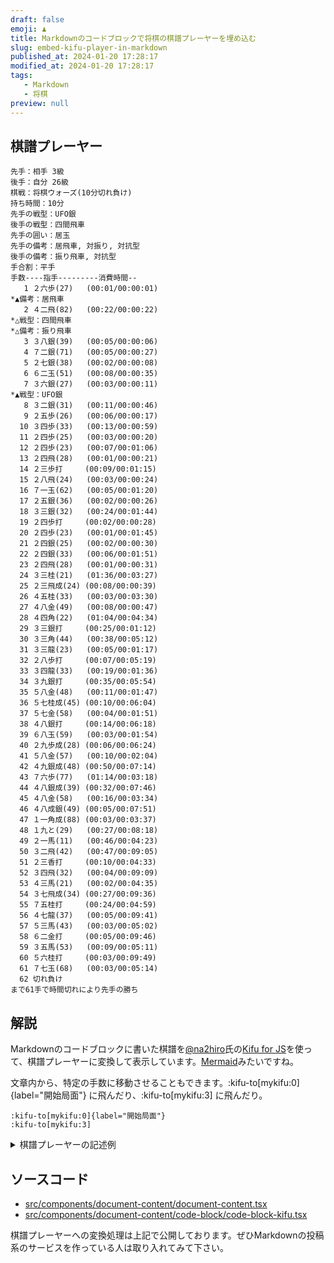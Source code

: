 ```yaml
---
draft: false
emoji: ♟️
title: Markdownのコードブロックで将棋の棋譜プレーヤーを埋め込む
slug: embed-kifu-player-in-markdown
published_at: 2024-01-20 17:28:17
modified_at: 2024-01-20 17:28:17
tags:
   - Markdown
   - 将棋
preview: null
---
```


## 棋譜プレーヤー

```kifu:mykifu
先手：相手 3級
後手：自分 26級
棋戦：将棋ウォーズ(10分切れ負け)
持ち時間：10分
先手の戦型：UFO銀
後手の戦型：四間飛車
先手の囲い：居玉
先手の備考：居飛車, 対振り, 対抗型
後手の備考：振り飛車, 対抗型
手合割：平手
手数----指手---------消費時間--
   1 ２六歩(27)   (00:01/00:00:01)
*▲備考：居飛車
   2 ４二飛(82)   (00:22/00:00:22)
*△戦型：四間飛車
*△備考：振り飛車
   3 ３八銀(39)   (00:05/00:00:06)
   4 ７二銀(71)   (00:05/00:00:27)
   5 ２七銀(38)   (00:02/00:00:08)
   6 ６二玉(51)   (00:08/00:00:35)
   7 ３六銀(27)   (00:03/00:00:11)
*▲戦型：UFO銀
   8 ３二銀(31)   (00:11/00:00:46)
   9 ２五歩(26)   (00:06/00:00:17)
  10 ３四歩(33)   (00:13/00:00:59)
  11 ２四歩(25)   (00:03/00:00:20)
  12 ２四歩(23)   (00:07/00:01:06)
  13 ２四飛(28)   (00:01/00:00:21)
  14 ２三歩打     (00:09/00:01:15)
  15 ２八飛(24)   (00:03/00:00:24)
  16 ７一玉(62)   (00:05/00:01:20)
  17 ２五銀(36)   (00:02/00:00:26)
  18 ３三銀(32)   (00:24/00:01:44)
  19 ２四歩打     (00:02/00:00:28)
  20 ２四歩(23)   (00:01/00:01:45)
  21 ２四銀(25)   (00:02/00:00:30)
  22 ２四銀(33)   (00:06/00:01:51)
  23 ２四飛(28)   (00:01/00:00:31)
  24 ３三桂(21)   (01:36/00:03:27)
  25 ２三飛成(24) (00:08/00:00:39)
  26 ４五桂(33)   (00:03/00:03:30)
  27 ４八金(49)   (00:08/00:00:47)
  28 ４四角(22)   (01:04/00:04:34)
  29 ３三銀打     (00:25/00:01:12)
  30 ３三角(44)   (00:38/00:05:12)
  31 ３三龍(23)   (00:05/00:01:17)
  32 ２八歩打     (00:07/00:05:19)
  33 ３四龍(33)   (00:19/00:01:36)
  34 ３九銀打     (00:35/00:05:54)
  35 ５八金(48)   (00:11/00:01:47)
  36 ５七桂成(45) (00:10/00:06:04)
  37 ５七金(58)   (00:04/00:01:51)
  38 ４八銀打     (00:14/00:06:18)
  39 ６八玉(59)   (00:03/00:01:54)
  40 ２九歩成(28) (00:06/00:06:24)
  41 ５八金(57)   (00:10/00:02:04)
  42 ４九銀成(48) (00:50/00:07:14)
  43 ７六歩(77)   (01:14/00:03:18)
  44 ４八銀成(39) (00:32/00:07:46)
  45 ４八金(58)   (00:16/00:03:34)
  46 ４八成銀(49) (00:05/00:07:51)
  47 １一角成(88) (00:03/00:03:37)
  48 １九と(29)   (00:27/00:08:18)
  49 ２一馬(11)   (00:46/00:04:23)
  50 ３二飛(42)   (00:47/00:09:05)
  51 ２三香打     (00:10/00:04:33)
  52 ３四飛(32)   (00:04/00:09:09)
  53 ４三馬(21)   (00:02/00:04:35)
  54 ３七飛成(34) (00:27/00:09:36)
  55 ７五桂打     (00:24/00:04:59)
  56 ４七龍(37)   (00:05/00:09:41)
  57 ５三馬(43)   (00:03/00:05:02)
  58 ６二金打     (00:05/00:09:46)
  59 ３五馬(53)   (00:09/00:05:11)
  60 ５六桂打     (00:03/00:09:49)
  61 ７七玉(68)   (00:03/00:05:14)
  62 切れ負け
まで61手で時間切れにより先手の勝ち
```

## 解説

Markdownのコードブロックに書いた棋譜を[@na2hiro](https://twitter.com/na2hiro)氏の[Kifu for JS](https://kifu-for-js.81.la/)を使って、棋譜プレーヤーに変換して表示しています。[Mermaid](https://mermaid.js.org/)みたいですね。

文章内から、特定の手数に移動させることもできます。:kifu-to[mykifu:0]{label="開始局面"} に飛んだり、:kifu-to[mykifu:3] に飛んだり。

```markdown:特定の手数への移動の記述例
:kifu-to[mykifu:0]{label="開始局面"}
:kifu-to[mykifu:3]
```

<details><summary>棋譜プレーヤーの記述例</summary>

コードブロックの言語の部分を `kifu:<kifu ID>` にすることでプレーヤーに変換します。`<kifu ID>` は手数の移動に使用します。

````markdown
```kifu:mykifu
先手：相手 3級
後手：自分 26級
棋戦：将棋ウォーズ(10分切れ負け)
持ち時間：10分
先手の戦型：UFO銀
後手の戦型：四間飛車
先手の囲い：居玉
先手の備考：居飛車, 対振り, 対抗型
後手の備考：振り飛車, 対抗型
手合割：平手
手数----指手---------消費時間--
   1 ２六歩(27)   (00:01/00:00:01)
*▲備考：居飛車
   2 ４二飛(82)   (00:22/00:00:22)
*△戦型：四間飛車
*△備考：振り飛車
   3 ３八銀(39)   (00:05/00:00:06)
   4 ７二銀(71)   (00:05/00:00:27)
   5 ２七銀(38)   (00:02/00:00:08)
   6 ６二玉(51)   (00:08/00:00:35)
   7 ３六銀(27)   (00:03/00:00:11)
*▲戦型：UFO銀
   8 ３二銀(31)   (00:11/00:00:46)
   9 ２五歩(26)   (00:06/00:00:17)
  10 ３四歩(33)   (00:13/00:00:59)
  11 ２四歩(25)   (00:03/00:00:20)
  12 ２四歩(23)   (00:07/00:01:06)
  13 ２四飛(28)   (00:01/00:00:21)
  14 ２三歩打     (00:09/00:01:15)
  15 ２八飛(24)   (00:03/00:00:24)
  16 ７一玉(62)   (00:05/00:01:20)
  17 ２五銀(36)   (00:02/00:00:26)
  18 ３三銀(32)   (00:24/00:01:44)
  19 ２四歩打     (00:02/00:00:28)
  20 ２四歩(23)   (00:01/00:01:45)
  21 ２四銀(25)   (00:02/00:00:30)
  22 ２四銀(33)   (00:06/00:01:51)
  23 ２四飛(28)   (00:01/00:00:31)
  24 ３三桂(21)   (01:36/00:03:27)
  25 ２三飛成(24) (00:08/00:00:39)
  26 ４五桂(33)   (00:03/00:03:30)
  27 ４八金(49)   (00:08/00:00:47)
  28 ４四角(22)   (01:04/00:04:34)
  29 ３三銀打     (00:25/00:01:12)
  30 ３三角(44)   (00:38/00:05:12)
  31 ３三龍(23)   (00:05/00:01:17)
  32 ２八歩打     (00:07/00:05:19)
  33 ３四龍(33)   (00:19/00:01:36)
  34 ３九銀打     (00:35/00:05:54)
  35 ５八金(48)   (00:11/00:01:47)
  36 ５七桂成(45) (00:10/00:06:04)
  37 ５七金(58)   (00:04/00:01:51)
  38 ４八銀打     (00:14/00:06:18)
  39 ６八玉(59)   (00:03/00:01:54)
  40 ２九歩成(28) (00:06/00:06:24)
  41 ５八金(57)   (00:10/00:02:04)
  42 ４九銀成(48) (00:50/00:07:14)
  43 ７六歩(77)   (01:14/00:03:18)
  44 ４八銀成(39) (00:32/00:07:46)
  45 ４八金(58)   (00:16/00:03:34)
  46 ４八成銀(49) (00:05/00:07:51)
  47 １一角成(88) (00:03/00:03:37)
  48 １九と(29)   (00:27/00:08:18)
  49 ２一馬(11)   (00:46/00:04:23)
  50 ３二飛(42)   (00:47/00:09:05)
  51 ２三香打     (00:10/00:04:33)
  52 ３四飛(32)   (00:04/00:09:09)
  53 ４三馬(21)   (00:02/00:04:35)
  54 ３七飛成(34) (00:27/00:09:36)
  55 ７五桂打     (00:24/00:04:59)
  56 ４七龍(37)   (00:05/00:09:41)
  57 ５三馬(43)   (00:03/00:05:02)
  58 ６二金打     (00:05/00:09:46)
  59 ３五馬(53)   (00:09/00:05:11)
  60 ５六桂打     (00:03/00:09:49)
  61 ７七玉(68)   (00:03/00:05:14)
  62 切れ負け
まで61手で時間切れにより先手の勝ち
```
````

</details>

## ソースコード

- [src/components/document-content/document-content.tsx](https://github.com/naopoyo/naopoyo-web/blob/main/src/components/document-content/document-content.tsx)
- [src/components/document-content/code-block/code-block-kifu.tsx](https://github.com/naopoyo/naopoyo-web/blob/main/src/components/document-content/code-block/code-block-kifu.tsx)

棋譜プレーヤーへの変換処理は上記で公開しております。ぜひMarkdownの投稿系のサービスを作っている人は取り入れてみて下さい。
